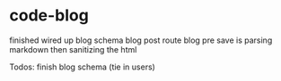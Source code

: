 # code-blog

finished
wired up blog schema
blog post route
blog pre save is parsing markdown then sanitizing the html

Todos:
finish blog schema (tie in users)

